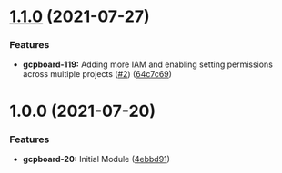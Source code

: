# [1.1.0](https://github.com/GovAlta/terraform-gcp-iam/compare/1.0.0...1.1.0) (2021-07-27)


### Features

* **gcpboard-119:** Adding more IAM and enabling setting permissions across multiple projects ([#2](https://github.com/GovAlta/terraform-gcp-iam/issues/2)) ([64c7c69](https://github.com/GovAlta/terraform-gcp-iam/commit/64c7c6914b7310fb71c2a12fca28b056040912cc))

# 1.0.0 (2021-07-20)


### Features

* **gcpboard-20:** Initial Module ([4ebbd91](https://github.com/GovAlta/terraform-gcp-iam/commit/4ebbd9173d32db321b2dafc40f0d9e1bdefbae92))
